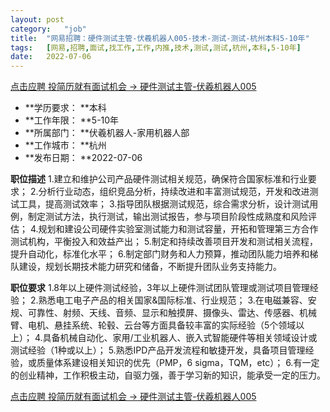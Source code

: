 ```yaml
---
layout:	post
category:	"job"
title:	"网易招聘：硬件测试主管-伏羲机器人005-技术-测试-测试-杭州本科5-10年"
tags:	[网易,招聘,面试,找工作,工作,内推,技术,测试,测试,杭州,本科,5-10年]
date:	2022-07-06
---
```


[点击应聘 投简历就有面试机会 -> 硬件测试主管-伏羲机器人005](http://mobile.bole.netease.com/bole/boleDetail?id=41269&employeeId=346f03c3cda5f04c&key=all)



- **学历要求： **本科
- **工作年限： **5-10年
- **所属部门： **伏羲机器人-家用机器人部
- **工作城市： **杭州
- **发布日期： **2022-07-06



**职位描述**
1.建立和维护公司产品硬件测试相关规范，确保符合国家标准和行业要求；
2.分析行业动态，组织竞品分析，持续改进和丰富测试规范，开发和改进测试工具，提高测试效率；
3.指导团队根据测试规范，综合需求分析，设计测试用例，制定测试方法，执行测试，输出测试报告，参与项目阶段性成熟度和风险评估；
4.规划和建设公司硬件实验室测试能力和测试容量，开拓和管理第三方合作测试机构，平衡投入和效益产出；
5.制定和持续改善项目开发和测试相关流程，提升自动化，标准化水平；
6.制定部门财务和人力预算，推动团队能力培养和梯队建设，规划长期技术能力研究和储备，不断提升团队业务支持能力。



**职位要求**
1.8年以上硬件测试经验，3年以上硬件测试团队管理或测试项目管理经验；
2.熟悉电工电子产品的相关国家&amp;国际标准、行业规范；
3.在电磁兼容、安规、可靠性、射频、天线、音频、显示和触摸屏、摄像头、雷达、传感器、机械臂、电机、悬挂系统、轮毂、云台等方面具备较丰富的实际经验（5个领域以上）；
4.具备机械自动化、家用/工业机器人、嵌入式智能硬件等相关领域设计或测试经验（1种或以上）；
5.熟悉IPD产品开发流程和敏捷开发，具备项目管理经验，或质量体系建设相关知识的优先（PMP，6 sigma，TQM，etc）；
6.有一定的创业精神，工作积极主动，自驱力强，善于学习新的知识，能承受一定的压力。



[点击应聘 投简历就有面试机会 -> 硬件测试主管-伏羲机器人005](http://mobile.bole.netease.com/bole/boleDetail?id=41269&employeeId=346f03c3cda5f04c&key=all)